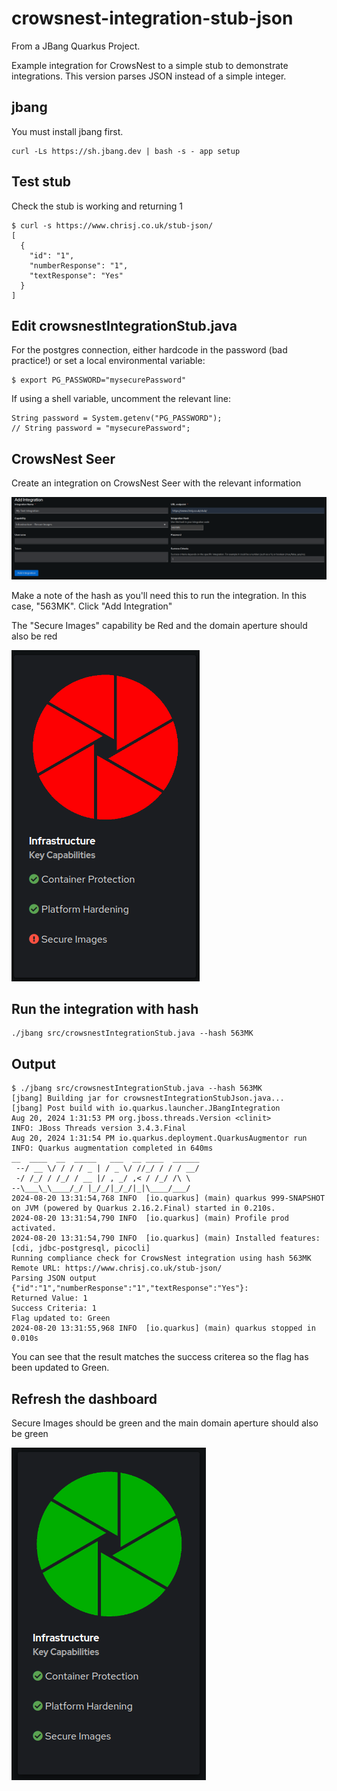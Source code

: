 # crowsnest-integration-stub-json

From a JBang Quarkus Project.

Example integration for CrowsNest to a simple stub to demonstrate integrations. This version parses JSON instead of a simple integer.


## jbang

You must install jbang first.

```shell script
curl -Ls https://sh.jbang.dev | bash -s - app setup
```

## Test stub
Check the stub is working and returning 1
```
$ curl -s https://www.chrisj.co.uk/stub-json/
[
  {
    "id": "1",
    "numberResponse": "1",
    "textResponse": "Yes"
  }
]
```
## Edit crowsnestIntegrationStub.java
For the postgres connection, either hardcode in the password (bad practice!) or set a local environmental variable:

```
$ export PG_PASSWORD="mysecurePassword"
```
If using a shell variable, uncomment the relevant line:
```
String password = System.getenv("PG_PASSWORD");
// String password = "mysecurePassword";
```

## CrowsNest Seer
Create an integration on CrowsNest Seer with the relevant information

![Example integration](images/addIntegration.png)

Make a note of the hash as you'll need this to run the integration. In this case, "563MK". Click "Add Integration"

The "Secure Images" capability be Red and the domain aperture should also be red 

![Before with Red Secure Images](/images/before.png)


## Run the integration with hash

```shell script
./jbang src/crowsnestIntegrationStub.java --hash 563MK
```
## Output
```
$ ./jbang src/crowsnestIntegrationStub.java --hash 563MK
[jbang] Building jar for crowsnestIntegrationStubJson.java...
[jbang] Post build with io.quarkus.launcher.JBangIntegration
Aug 20, 2024 1:31:53 PM org.jboss.threads.Version <clinit>
INFO: JBoss Threads version 3.4.3.Final
Aug 20, 2024 1:31:54 PM io.quarkus.deployment.QuarkusAugmentor run
INFO: Quarkus augmentation completed in 640ms
__  ____  __  _____   ___  __ ____  ______ 
 --/ __ \/ / / / _ | / _ \/ //_/ / / / __/ 
 -/ /_/ / /_/ / __ |/ , _/ ,< / /_/ /\ \   
--\___\_\____/_/ |_/_/|_/_/|_|\____/___/   
2024-08-20 13:31:54,768 INFO  [io.quarkus] (main) quarkus 999-SNAPSHOT on JVM (powered by Quarkus 2.16.2.Final) started in 0.210s. 
2024-08-20 13:31:54,790 INFO  [io.quarkus] (main) Profile prod activated. 
2024-08-20 13:31:54,790 INFO  [io.quarkus] (main) Installed features: [cdi, jdbc-postgresql, picocli]
Running compliance check for CrowsNest integration using hash 563MK 
Remote URL: https://www.chrisj.co.uk/stub-json/
Parsing JSON output {"id":"1","numberResponse":"1","textResponse":"Yes"}:
Returned Value: 1
Success Criteria: 1
Flag updated to: Green
2024-08-20 13:31:55,968 INFO  [io.quarkus] (main) quarkus stopped in 0.010s
```
You can see that the result matches the success criterea so the flag has been updated to Green.

## Refresh the dashboard
Secure Images should be green and the main domain aperture should also be green

![After with Green Secure Images](/images/after.png)
